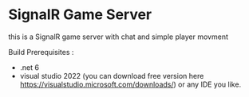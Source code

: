 # SignalR Game Server

this is a SignalR game server with chat and simple player movment

Build Prerequisites :
* .net 6
* visual studio 2022 (you can download free version here https://visualstudio.microsoft.com/downloads/) or any IDE you like.

